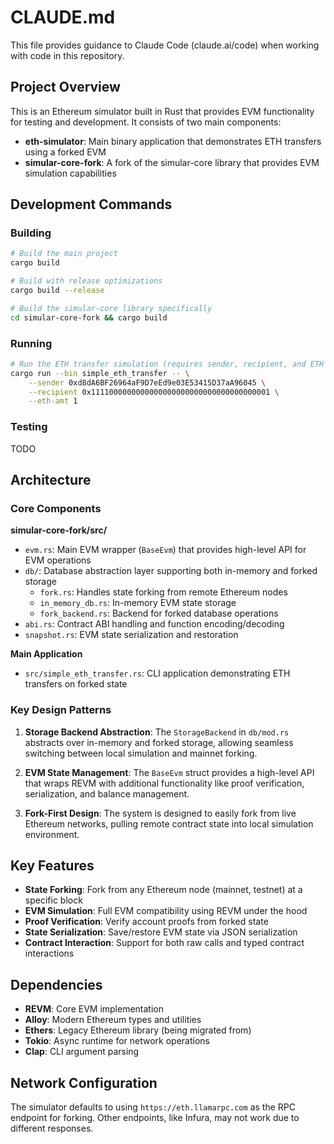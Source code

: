 # CLAUDE.md

This file provides guidance to Claude Code (claude.ai/code) when working with code in this repository.

## Project Overview

This is an Ethereum simulator built in Rust that provides EVM functionality for testing and development. It consists of two main components:
- **eth-simulator**: Main binary application that demonstrates ETH transfers using a forked EVM
- **simular-core-fork**: A fork of the simular-core library that provides EVM simulation capabilities

## Development Commands

### Building
```bash
# Build the main project
cargo build

# Build with release optimizations
cargo build --release

# Build the simular-core library specifically
cd simular-core-fork && cargo build
```

### Running
```bash
# Run the ETH transfer simulation (requires sender, recipient, and ETH amount)
cargo run --bin simple_eth_transfer -- \
    --sender 0xd8dA6BF26964aF9D7eEd9e03E53415D37aA96045 \
    --recipient 0x1111000000000000000000000000000000000001 \
    --eth-amt 1
```

### Testing

TODO

## Architecture

### Core Components

**simular-core-fork/src/**
- `evm.rs`: Main EVM wrapper (`BaseEvm`) that provides high-level API for EVM operations
- `db/`: Database abstraction layer supporting both in-memory and forked storage
  - `fork.rs`: Handles state forking from remote Ethereum nodes
  - `in_memory_db.rs`: In-memory EVM state storage
  - `fork_backend.rs`: Backend for forked database operations
- `abi.rs`: Contract ABI handling and function encoding/decoding
- `snapshot.rs`: EVM state serialization and restoration

**Main Application**
- `src/simple_eth_transfer.rs`: CLI application demonstrating ETH transfers on forked state

### Key Design Patterns

1. **Storage Backend Abstraction**: The `StorageBackend` in `db/mod.rs` abstracts over in-memory and forked storage, allowing seamless switching between local simulation and mainnet forking.

2. **EVM State Management**: The `BaseEvm` struct provides a high-level API that wraps REVM with additional functionality like proof verification, serialization, and balance management.

3. **Fork-First Design**: The system is designed to easily fork from live Ethereum networks, pulling remote contract state into local simulation environment.

## Key Features

- **State Forking**: Fork from any Ethereum node (mainnet, testnet) at a specific block
- **EVM Simulation**: Full EVM compatibility using REVM under the hood
- **Proof Verification**: Verify account proofs from forked state
- **State Serialization**: Save/restore EVM state via JSON serialization
- **Contract Interaction**: Support for both raw calls and typed contract interactions

## Dependencies

- **REVM**: Core EVM implementation
- **Alloy**: Modern Ethereum types and utilities
- **Ethers**: Legacy Ethereum library (being migrated from)
- **Tokio**: Async runtime for network operations
- **Clap**: CLI argument parsing

## Network Configuration

The simulator defaults to using `https://eth.llamarpc.com` as the RPC endpoint for forking. Other endpoints, like Infura, may not work due to different responses.

